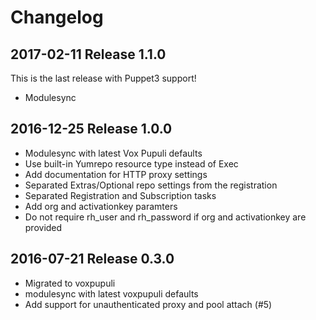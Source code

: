 # Changelog

## 2017-02-11 Release 1.1.0

This is the last release with Puppet3 support!
* Modulesync

## 2016-12-25 Release 1.0.0

* Modulesync with latest Vox Pupuli defaults
* Use built-in Yumrepo resource type instead of Exec
* Add documentation for HTTP proxy settings
* Separated Extras/Optional repo settings from the registration
* Separated Registration and Subscription tasks
* Add org and activationkey paramters
* Do not require rh_user and rh_password if org and activationkey are provided

## 2016-07-21 Release 0.3.0

* Migrated to voxpupuli
* modulesync with latest voxpupuli defaults
* Add support for unauthenticated proxy and pool attach (#5)
